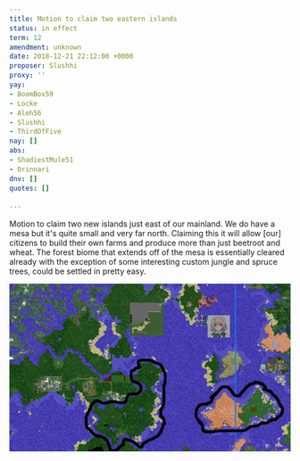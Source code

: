 ```yaml
---
title: Motion to claim two eastern islands
status: in effect
term: 12
amendment: unknown
date: 2018-12-21 22:12:00 +0000
proposer: Slushhi
proxy: ''
yay:
- BoomBox59
- Locke
- Aleh56
- Slushhi
- ThirdOfFive
nay: []
abs:
- ShadiestMule51
- Orinnari
dnv: []
quotes: []

---
```

Motion to claim two new islands just east of our mainland. We do have a mesa but it's quite small and very far north. Claiming this it will allow \[our\] citizens to build their own farms and produce more than just beetroot and wheat. The forest biome that extends off of the mesa is essentially cleared already with the exception of some interesting custom jungle and spruce trees, could be settled in pretty easy.

![](/uploads/m073.png)
